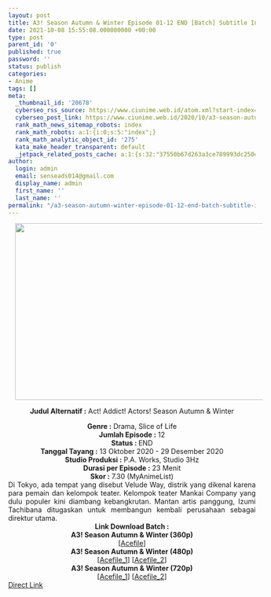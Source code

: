 ```yaml
---
layout: post
title: A3! Season Autumn & Winter Episode 01-12 END [Batch] Subtitle Indonesia
date: 2021-10-08 15:55:08.000000000 +00:00
type: post
parent_id: '0'
published: true
password: ''
status: publish
categories:
- Anime
tags: []
meta:
  _thumbnail_id: '20678'
  cyberseo_rss_source: https://www.ciunime.web.id/atom.xml?start-index=151&max-results=150
  cyberseo_post_link: https://www.ciunime.web.id/2020/10/a3-season-autumn-winter-subtitle.html
  rank_math_news_sitemap_robots: index
  rank_math_robots: a:1:{i:0;s:5:"index";}
  rank_math_analytic_object_id: '275'
  kata_make_header_transparent: default
  _jetpack_related_posts_cache: a:1:{s:32:"37550b67d263a3ce789993dc25046c5f";a:2:{s:7:"expires";i:1647554132;s:7:"payload";a:0:{}}}
author:
  login: admin
  email: senseads014@gmail.com
  display_name: admin
  first_name: ''
  last_name: ''
permalink: "/a3-season-autumn-winter-episode-01-12-end-batch-subtitle-indonesia/"
---
```

<div style="text-align: center;">
<div style="text-align: left;">
<div class="separator" style="clear: both; text-align: center;"></div>
</div>
<div class="separator" style="clear: both; text-align: center;"><a href="https://1.bp.blogspot.com/-EsgJSc5tAsw/X4ve1_dfSEI/AAAAAAAAeW8/xpF3kVecjgIzj8pw8AYIZ5jSWPtE-8l6QCLcBGAsYHQ/s1280/A3%2521%2BSeason%2BAutumn%2Band%2BWinter.jpg" style="margin-left: 1em; margin-right: 1em;"><img border="0" data-original-height="720" data-original-width="1280" height="360" src="{{ site.baseurl }}/assets/2021/10/A3%2521%2BSeason%2BAutumn%2Band%2BWinter.jpg" width="640" /></a></div>
<p><b>Judul</b><b><b> Alternatif</b> :</b> Act! Addict! Actors! Season Autumn &amp; Winter</div>
<div style="text-align: center;"><b><b>Genre :</b></b>&nbsp;Drama, Slice of Life</div>
<div style="text-align: center;"><b>Jumlah Episode :</b> 12<br /><b>Status : </b>END<br /><b>Tanggal Tayang :</b> 13 Oktober 2020&nbsp;- 29 Desember 2020<br /><b>Studio Produksi :</b> P.A. Works, Studio 3Hz<br /><b>Durasi per Episode :</b> 23 Menit</div>
<div style="text-align: center;"><b>Skor :</b> 7.30 (MyAnimeList)</div>
<div style="text-align: center;"></div>
<div style="text-align: justify;">Di Tokyo, ada tempat yang disebut Velude Way, distrik yang dikenal karena para pemain dan kelompok teater. Kelompok teater Mankai Company yang dulu populer kini diambang kebangkrutan. Mantan artis panggung, Izumi Tachibana ditugaskan untuk membangun kembali perusahaan sebagai direktur utama.</div>
<div style="text-align: justify;"></div>
<div style="text-align: justify;"></div>
<div style="text-align: center;">
<div><b>Link Download Batch :</b></div>
<div>
<div><b>A3! Season Autumn &amp; Winter&nbsp;(360p)</b></div>
</div>
<div>[<a href="https://acefile.co/f/34591641/batchindo_a3aw_360p-rar" target="_blank" rel="noopener">Acefile</a>]</div>
<div></div>
<div><b>A3! Season Autumn &amp; Winter&nbsp;(480p)</b><br />[<a href="https://acefile.co/f/34591643/batchindo_a3aw_480p-rar" target="_blank" rel="noopener">Acefile_1</a>] [<a href="https://acefile.co/f/34591647/batchindo_a3aw_mkv480p-rar" target="_blank" rel="noopener">Acefile_2</a>]</div>
<div></div>
<div><b>A3! Season Autumn &amp; Winter&nbsp;(720p)</b><br />[<a href="https://acefile.co/f/34591646/batchindo_a3aw_720p-rar" target="_blank" rel="noopener">Acefile_1</a>] [<a href="https://acefile.co/f/34591649/batchindo_a3aw_mkv720p-rar" target="_blank" rel="noopener">Acefile_2</a>]</div>
</div>
<div style="text-align: center;"></div>
<link rel="stylesheet" href="https://cdnjs.cloudflare.com/ajax/libs/font-awesome/4.7.0/css/font-awesome.min.css" />
<div class="divbtn"> <a href="https://handymansurrender.com/fihup8buzv?key=94550f7ce39444073321dde3b8782f97" class="btn"><i class="fa fa-download"></i> Direct Link</a> </div>
